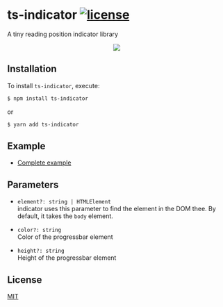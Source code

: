 # ts-indicator [![license](https://badgen.now.sh/badge/license/MIT)](./LICENSE)

A tiny reading position indicator library

<p align="center">
  <img src="https://media.giphy.com/media/RZbQUfCF7qhKXVRmnZ/giphy.gif">
</p>

## Installation

To install `ts-indicator`, execute:

```sh
$ npm install ts-indicator
```

or

```sh
$ yarn add ts-indicator
```

## Example

- [Complete example](https://codesandbox.io/s/ts-indicator-wwud4)

## Parameters

- <code>element?: string | HTMLElement</code><br>
  indicator uses this parameter to find the element in the DOM thee. By default, it takes the `body` element.

- <code>color?: string</code><br>
  Color of the progressbar element

- <code>height?: string</code><br>
  Height of the progressbar element

## License

[MIT](./LICENSE)
